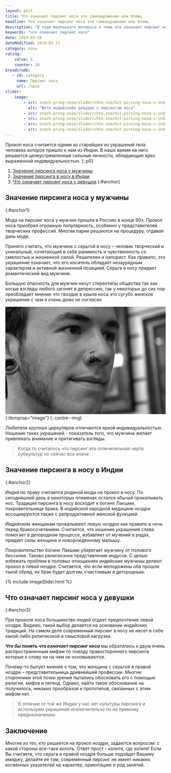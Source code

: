 ```yaml
---
layout: post
title: Что означает пирсинг носа это самовыражение или блажь
headline: Что означает пирсинг носа это самовыражение или блажь
description: "В ходе маленького интереса к теме что означает пирсинг носа мы обнаружили его родину, пару мифов и не приятные стереотип в обществе"
keywords: "что означает пирсинг носа"
date: 2019-03-10
dateModified: 2019-03-11
category: nose
rating: 
    value: 5
    counter: 10
breadcrumb:
   - id: category
     name: Пирсинг носа
     url: /nose
slider:
    image:
        - src: znach-prsng-nose/slider/chto-znachit-pirsing-nosa-v-indii.jpg
          alt: "Фото индийскийх девушек с пирсингом носа"
        - src: znach-prsng-nose/slider/chto-znachit-pirsing-nosa-v-indii-1.jpg
        - src: znach-prsng-nose/slider/chto-znachit-pirsing-nosa-v-indii-2.jpg
        - src: znach-prsng-nose/slider/chto-znachit-pirsing-nosa-v-indii-3.jpg
        - src: znach-prsng-nose/slider/chto-znachit-pirsing-nosa-v-indii-4.jpg
---
```


Прокол носа считается одним из старейших из украшений тела человека которое пришло к нам из Индии. В наше время на него решаются целеустремленные сильные личности, обладающие ярко выраженной индивидуальностью.
{:.p0}

1. [Значение пирсинга носа у мужчины](#anchor1)
1. [Значение пирсинга в носу в Индии](#anchor2)
1. [Что означает пирсинг носа у девушки](#anchor3)
{:#anchor}

## Значение пирсинга носа у мужчины
{:#anchor1}

Мода на пирсинг носа у мужчин пришла в Россию в конце 60х. Прокол носа приобрел огромную популярность, особенно у представителей творческих профессий. Многие парни решаются на процедуру, отдавая дань моде.

Принято считать, что мужчина с серьгой в носу – человек творческий и уникальный, сочетающий в себе ранимость и чувственность со смелостью и жизненной силой. Решителен и напорист. Как правило, это украшение означает, что его носитель обладает незаурядным характером и активной жизненной позицией. Серьга в носу придает романтический вид мужчине.

Большую опасность для мужчин несут стереотипы общества так как косые взгляды любого загонят в депрессию, так у некоторых до сих пор преобладает мнение что гвоздик в крыле носа это сугубо женское украшение *с чем я очень даже не согласен*

![Что означает пирсинг носа у мужчин](/assets/image/src/znach-prsng-nose/chto-znachit-pirsing-nosa-u-muzhchin.jpg){:itemprop="image"}
{:.centre--img}

Любители крупных циркуляров отличаются яркой индивидуальностью. Ношение таких украшений - показатель того, что мужчина желает привлекать внимание и притягивать взгляды. 

> Когда то считалось что пирсинг это отличительная черта субкультур но сейчас все иначе

## Значение пирсинга в носу в Индии
{:#anchor2}

Индия по праву считается родиной моды на прокол в носу. По сегодняшний день в некоторых племенах остался обычай прокалывать нос. Традиция пирсинга в носу восходит к богине Лакшми, покровительнице брака. В индийской народной медицине ноздри ассоциируются также с репродуктивной женской функцией.

Индийским женщинам прокалывают левую ноздрю как правило в ночь перед бракосочетанием. Считается, что ношение украшения слева помогает в детородном процессе, избавляет от мучений в родах, придает силы женщине и новорожденному малышу.

Покровительство богини Лакшми уберегает мужчину от полового бессилия. Таково религиозное представление индусов. С целью избежать проблем в половых отношениях индийские мужчины делают прокол в левой ноздре. Считается, что если молодожены оба прошли такой обряд, их брак будет долгим, счастливым и детородным.

{% include imageSlider.html %}

## Что означает пирсинг носа у девушки
{:#anchor3}

При проколе носа большинство людей отдает предпочтение левой ноздре. Видимо, такой выбор делается на основании индийских традиций. На самом деле современный пирсинг в носу не несет в себе какой-либо религиозной и смысловой нагрузки.

***Что бы понять что означает пирсинг носа*** мы обратились к двум очень распространенным мифам по поводу правостороннего пирсинга которые к слову ни на чем не основываются. 

Почему-то бытует мнение о том, что женщина с серьгой в правой ноздре – представительница древнейшей профессии. Многие сторонники этой точки зрения пытались обосновать его с помощью религии, мифов и легенд. Однако, найти такое обоснование на получилось, никаких прообразов и прототипов, связанных с этим мифом нет.

> В отличие от той же Индии у нас нет культуры пирсинга и используем украшения исключительно по их прямому предназначению 

## Заключение

Многие из тех, кто решается на прокол ноздри, задаются вопросом: с какой стороны все-таки колоть. Ответ прост – колите, где хотите! Если Вы считаете, что серьга в правой ноздре больше подойдет Вашему имиджу, делайте ее там, современный пирсинг не имеет никаких косвенных указателей на характер, ориентацию и род занятий.